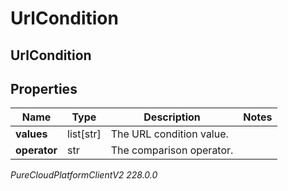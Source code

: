 # UrlCondition

## UrlCondition

## Properties

|Name | Type | Description | Notes|
|------------ | ------------- | ------------- | -------------|
| **values** | list[str] | The URL condition value. | |
| **operator** | str | The comparison operator. | |



_PureCloudPlatformClientV2 228.0.0_
